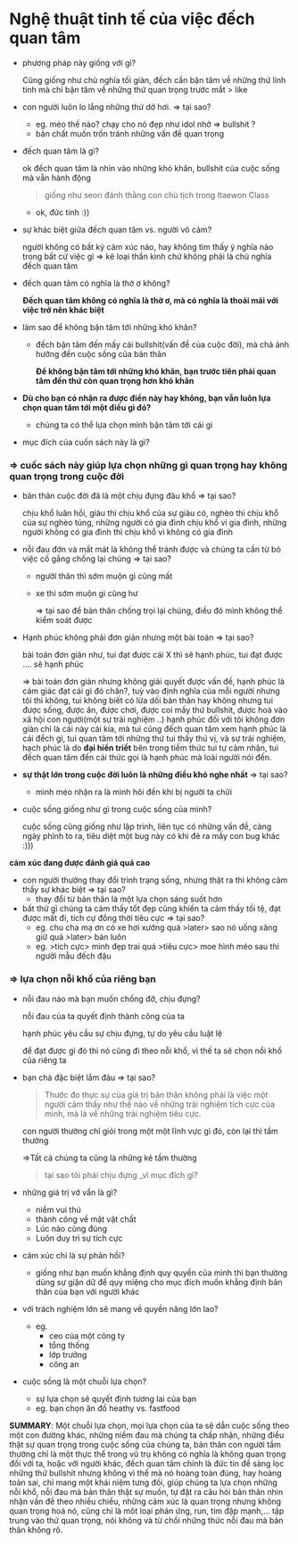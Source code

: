 # Nghệ thuật tinh tế của việc đếch quan tâm

- phương pháp này giống với gì?

  Cũng giống như chủ nghĩa tối giản, đếch cần bận tâm về những thứ linh tinh mà chỉ bận tâm về những thứ quan trọng trước mắt > like

- con người luôn lo lắng những thứ dở hơi. ⇒ tại sao?
  - eg. méo thế nào? chạy cho nó đẹp như idol nhở ⇒ bullshit ?
  - bản chất muốn trốn tránh những vấn đề quan trọng
- đếch quan tâm là gì?

  ok đếch quan tâm là nhìn vào những khó khăn, bullshit của cuộc sống mà vẫn hành động

  > giống như seori đánh thằng con chủ tịch trong Itaewon Class

  - ok, đức tinh :))

- sự khác biệt giữa đếch quan tâm vs. người vô cảm?

  người không có bất kỳ cảm xúc nào, hay không tìm thấy ý nghĩa nào trong bất cứ việc gì ⇒ kẻ loại thần kinh chứ không phải là chủ nghĩa đếch quan tâm

- đếch quan tâm có nghĩa là thờ ơ không?

  **Đếch quan tâm không có nghĩa là thờ ơ, mà có nghĩa là thoải mái với việc trở nên khác biệt**

- làm sao để không bận tâm tới những khó khăn?

  - đếch bận tâm đến mấy cái bullshit(vấn đề của cuộc đời), mà chả ảnh hưởng đến cuộc sống của bản thân

    **Để không bận tâm tới những khó khăn, bạn trước tiên phải quan tâm đến thứ còn quan trọng hơn khó khăn**

- **Dù cho bạn có nhận ra được điền này hay không, bạn vẫn luôn lựa chọn quan tâm tới một điều gì đó?**
  - chúng ta có thể lựa chọn mình bận tâm tới cái gì
- mục đích của cuốn sách này là gì?

### ⇒ cuốc sách này giúp lựa chọn những gì quan trọng hay không quan trọng trong cuộc đời

- bản thân cuộc đời đã là một chịu đựng đâu khổ ⇒ tại sao?

  chịu khổ luân hồi, giàu thì chịu khổ của sự giàu có, nghèo thì chịu khổ của sự nghèo túng, những người có gia đình chịu khổ vì gia đình, những người không có gia đình thì chịu khổ vì không có gia đình

- nỗi đau đớn và mất mát là không thể tránh được và chúng ta cần từ bỏ việc cố gắng chống lại chúng ⇒ tại sao?

  - người thân thì sớm muộn gì cũng mất
  - xe thì sớm muộn gì cũng hư

    ⇒ tại sao để bản thân chống trọi lại chúng, điều đó mình không thể kiểm soát được

- Hạnh phúc không phải đơn giản nhưng một bài toán ⇒ tại sao?

  bài toán đơn giản như, tui đạt được cái X thì sẽ hạnh phúc, tui đạt được .... sẽ hạnh phúc

  ⇒ bài toán đơn giản nhưng không giải quyết được vấn đề, hạnh phúc là cảm giác đạt cái gì đó chăn?, tuỳ vào định nghĩa của mỗi người nhưng tôi thì không, tui không biết có lừa dối bản thân hay không nhưng tui được sống, được ăn, được chơi, được coi mấy thứ bullshit, được hoà vào xã hội con người(một sự trải nghiệm ..) hạnh phúc đối với tôi không đơn giản chỉ là cái này cái kia, mà tui cũng đếch quan tâm xem hạnh phúc là cái đếch gì, tui quan tâm tới những thứ tui thấy thú vị, và sự trải nghiệm, hạch phúc là do **đại hiền triết** bên trong tiềm thức tui tự cảm nhận, tui đếch quan tâm đến cái thức gọi là hạnh phúc mà loài người nói đến.

- **sự thật lớn trong cuộc đời luôn là những điều khó nghe nhất** ⇒ tại sao?
  - mình méo nhận ra là mình hôi đến khi bị người ta chửi
- cuộc sống giống như gì trong cuộc sống của mình?

  cuộc sống cũng giống như lập trình, liên tục có những vấn đề, càng ngày phình to ra, tiêu diệt một bug này có khi đẻ ra mấy con bug khác :)))

**cảm xúc đang được đánh giá quá cao**

- con người thường thay đổi trình trạng sống, nhưng thật ra thì không cảm thấy sự khác biệt ⇒ tại sao?
  - thay đổi từ bản thân là một lựa chọn sáng suốt hơn
- bất thứ gì chúng ta cảm thấy tốt đẹp cũng khiến ta cảm thấy tồi tệ, đạt được mất đi, tích cự đồng thời tiêu cực ⇒ tại sao?
  - eg. chu cha mạ ơn có xe hơi xướng quá >later> sao nó uống xăng giữ quá >later> bán luôn
  - eg. >tích cực> mình đẹp trai quá >tiêu cực> moe hình méo sau thi người mẫu đếch đậu

### ⇒ lựa chọn nỗi khổ của riêng bạn

- nỗi đau nào mà bạn muốn chống đỡ, chịu đựng?

  nỗi đau của ta quyết định thành công của ta

  hạnh phúc yêu cầu sự chịu đựng, tự do yêu cầu luật lệ

  để đạt được gì đó thì nó cũng đi theo nỗi khổ, vì thế ta sẽ chọn nổi khổ của riêng ta

- bạn chả đặc biệt lắm đâu ⇒ tại sao?

  > Thước đo thực sự của giá trị bản thân không phải là việc một người
  > cảm thấy như thế nào về những trải nghiệm tích cực của mình, mà là
  > về những trải nghiệm tiêu cực.

  con người thường chỉ giỏi trong một một lĩnh vực gì đó, còn lại thì tầm thường

  ⇒Tất cả chúng ta cũng là những kẻ tầm thường

  > tại sao tôi phải chịu đựng \_vì mục đích gì?

- những giá trị vớ vẩn là gì?
  - niềm vui thú
  - thành công về mặt vật chất
  - Lúc nào cũng đúng
  - Luôn duy trì sự tích cực
- cảm xúc chỉ là sự phản hồi?
  - giống như bạn muốn khẳng định quy quyền của mình thì bạn thường dùng
    sự giận dữ để qụy miệng cho mục đích muốn khẳng định bản thân của bạn với người khác
- với trách nghiệm lớn sẽ mang về quyền năng lớn lao?
  - eg.
    - ceo của một công ty
    - tổng thống
    - lớp trưởng
    - công an
- cuộc sống là một chuỗi lựa chọn?
  - sự lựa chọn sẽ quyết định tương lai của bạn
  - eg. bạn chọn ăn đồ heathy vs. fastfood

**SUMMARY**: Một chuỗi lựa chọn, mọi lựa chọn của ta sẽ dẫn cuộc sống theo một con đường khác, những niềm đau mà chúng ta chấp nhận, những điều thật sự quan trọng trong cuộc sống của chúng ta, bản thân con người tầm thường chỉ là một thực thể trong vũ trụ không có nghĩa là không quan trọng đối với ta, hoặc với người khác, đếch quan tâm chính là đức tin để sàng lọc những thứ bullshit nhưng không vì thế mà nó hoàng toàn đúng, hay hoàng toàn sai, chỉ mang một khái niệm tưng đối, giúp chúng ta lựa chọn những nỗi khổ, nỗi đau mà bản thân thật sự muốn, tự đặt ra câu hỏi bản thân nhìn nhận vấn đề theo nhiều chiều, những cảm xúc là quan trọng nhưng không quan trọng hoá nó, cũng chỉ là môt loại phản ứng, run, tim đập mạnh,... tập trung vào thứ quan trọng, nói không và từ chối những thức nỗi đau mà bản thân không rõ.